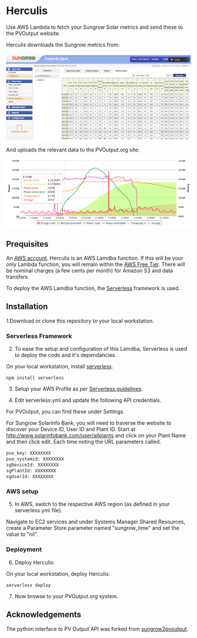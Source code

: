# Herculis

Use AWS Lambda to fetch your Sungrow Solar metrics and send these to the PVOutput website.

Herculis downloads the Sungrow metrics from:

![alt tag](docs/sungrow_pic.png)

And uploads the relevant data to the PVOutput.org site:

![alt tag](docs/pvoutput_pic.png)

## Prequisites

An [AWS account](https://aws.amazon.com). Herculis is an AWS Lamdba function. 
If this will be your only Lambda function, you will remain within the 
[AWS Free Tier](https://aws.amazon.com/lambda/pricing/). There will be nominal 
charges (a few cents per month) for Amazon S3 and data transfers.

To deploy the AWS Lamdba function, the [Serverless](https://serverless.com/framework/docs/providers/aws/guide/installation/) framework is used.

## Installation

1.Download or clone this repository to your local workstation.

### Serverless Framework

2. To ease the setup and configuration of this Lamdba, Serverless is used to 
deploy the code and it's dependancies.

On your local workstation, install [serverless](https://serverless.com/framework/docs/providers/aws/guide/installation/).

```
npm install serverless
```

3. Setup your AWS Profile as per [Serverless guidelines](https://serverless.com/framework/docs/providers/aws/guide/credentials/).

4. Edit serverless.yml and update the following API credentials.

For PVOutput, you can find these under Settings.

For Sungrow Solarinfo Bank, you will need to traverse the website to discover
your Device ID, User ID and Plant ID. Start at 
http://www.solarinfobank.com/user/allplants and click on your Plant Name and 
then click edit. Each time noting the URL parameters called.

```
pvo_key: XXXXXXXX
pvo_systemid: XXXXXXXX
sgDeviceId: XXXXXXXX
sgPlantId: XXXXXXXX
sgUserId: XXXXXXXX
```

### AWS setup

5. In AWS, switch to the respective AWS region (as defined in your 
serverless.yml file). 

Navigate to EC2 services and under Systems Manager Shared Resources, create a 
Parameter Store parameter named "sungrow_time" and set the value to "nil".

### Deployment

6. Deploy Herculis:

On your local workstation, deploy Herculis:

```
serverless deploy 
```

7. Now browse to your PVOutput.org system.

## Acknowledgements

The python interface to PV Output API was forked from [sungrow2pvoutput](https://github.com/kronicd/sungrow2pvoutput).
